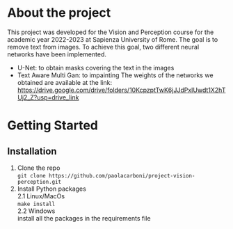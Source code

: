# About the project
This project was developed for the Vision and Perception course for the academic year 2022-2023 at Sapienza University of Rome.
The goal is to remove text from images. To achieve this goal, two different neural networks have been implemented.
* U-Net: to obtain masks covering the text in the images
* Text Aware Multi Gan: to impainting
The weights of the networks we obtained are available at the link: https://drive.google.com/drive/folders/10KcpzptTwK6jJJdPxIUwdt1X2hTUj2_Z?usp=drive_link
# Getting Started
## Installation
1. Clone the repo  
```git clone https://github.com/paolacarboni/project-vision-perception.git```
3. Install Python packages  
   2.1 Linux/MacOs  
      ```make install```  
   2.2 Windows  
      install all the packages in the requirements file
   
